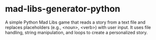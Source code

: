 # mad-libs-generator-python
A simple Python Mad Libs game that reads a story from a text file and replaces placeholders (e.g., &lt;noun>, &lt;verb>) with user input. It uses file handling, string manipulation, and loops to create a personalized story. 
